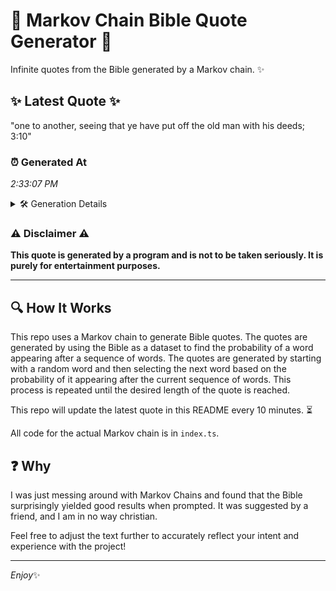 # 📖 Markov Chain Bible Quote Generator 📖

Infinite quotes from the Bible generated by a Markov chain. ✨

## ✨ Latest Quote ✨
"one to another, seeing that ye have put off the old man with his deeds; 3:10"

### ⏰ Generated At
*2:33:07 PM*

<details>
    <summary>🛠️ Generation Details</summary>
    <p>
        <strong>🌱 Seed:</strong> one<br>
        <strong>🔄 Iterations:</strong> 15<br>
        <strong>📜 Context History:</strong><br>[ one ]: to<br>[ one, to ]: another,<br>[ one, to, another, ]: seeing<br>[ one, to, another,, seeing ]: that<br>[ one, to, another,, seeing, that ]: ye<br>[ one, to, another,, seeing, that, ye ]: have<br>[ to, another,, seeing, that, ye, have ]: put<br>[ another,, seeing, that, ye, have, put ]: off<br>[ seeing, that, ye, have, put, off ]: the<br>[ that, ye, have, put, off, the ]: old<br>[ ye, have, put, off, the, old ]: man<br>[ have, put, off, the, old, man ]: with<br>[ put, off, the, old, man, with ]: his<br>[ off, the, old, man, with, his ]: deeds;<br>[ the, old, man, with, his, deeds; ]: 3:10<br>
    </p>
</details>

### ⚠️ Disclaimer ⚠️
**This quote is generated by a program and is not to be taken seriously. It is purely for entertainment purposes.**

---

## 🔍 How It Works

This repo uses a Markov chain to generate Bible quotes. The quotes are generated by using the Bible as a dataset to find the probability of a word appearing after a sequence of words. The quotes are generated by starting with a random word and then selecting the next word based on the probability of it appearing after the current sequence of words. This process is repeated until the desired length of the quote is reached.

This repo will update the latest quote in this README every 10 minutes. ⏳

All code for the actual Markov chain is in `index.ts`.

## ❓ Why

I was just messing around with Markov Chains and found that the Bible surprisingly yielded good results when prompted. 
It was suggested by a friend, and I am in no way christian.

Feel free to adjust the text further to accurately reflect your intent and experience with the project!

---

*Enjoy*✨
